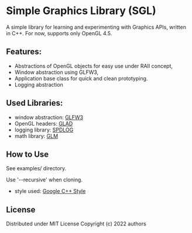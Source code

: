 
Simple Graphics Library (SGL)
=============================

A simple library for learning and experimenting with Graphics APIs, written in C++.
For now, supports only OpenGL 4.5.

## Features:

* Abstractions of OpenGL objects for easy use under RAII concept,
* Window abstraction using GLFW3,
* Application base class for quick and clean prototyping.
* Logging abstraction

## Used Libraries:

* window abstraction: [GLFW3](https://github.com/glfw/glfw)
* OpenGL headers: [GLAD](https://glad.dav1d.de/)
* logging library: [SPDLOG](https://github.com/gabime/spdlog)
* math library: [GLM](https://github.com/g-truc/glm)

## How to Use

See examples/ directory.

Use '--recursive' when cloning.

- style used: [Google C++ Style](https://google.github.io/styleguide/cppguide.html)

## License

Distributed under MIT License Copyright (c) 2022 authors
